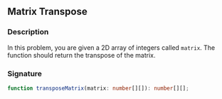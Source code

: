 ## Matrix Transpose

### Description

In this problem, you are given a 2D array of integers called `matrix`. The function should return the transpose of the matrix.

### Signature

```typescript
function transposeMatrix(matrix: number[][]): number[][];
```
